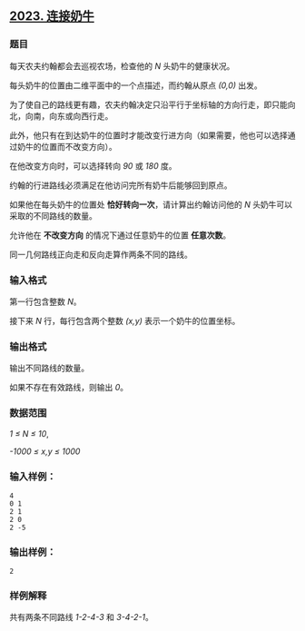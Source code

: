 ## [2023. 连接奶牛](https://www.acwing.com/problem/content/2025/)

### 题目

每天农夫约翰都会去巡视农场，检查他的 *N* 头奶牛的健康状况。

每头奶牛的位置由二维平面中的一个点描述，而约翰从原点 *(0,0)* 出发。

为了使自己的路线更有趣，农夫约翰决定只沿平行于坐标轴的方向行走，即只能向北，向南，向东或向西行走。

此外，他只有在到达奶牛的位置时才能改变行进方向（如果需要，他也可以选择通过奶牛的位置而不改变方向）。

在他改变方向时，可以选择转向 *90* 或 *180* 度。

约翰的行进路线必须满足在他访问完所有奶牛后能够回到原点。

如果他在每头奶牛的位置处 **恰好转向一次**，请计算出约翰访问他的 *N* 头奶牛可以采取的不同路线的数量。

允许他在 **不改变方向** 的情况下通过任意奶牛的位置 **任意次数**。

同一几何路线正向走和反向走算作两条不同的路线。

### 输入格式

第一行包含整数 *N*。

接下来 *N* 行，每行包含两个整数 *(x,y)* 表示一个奶牛的位置坐标。

### 输出格式

输出不同路线的数量。

如果不存在有效路线，则输出 *0*。

### 数据范围

*1 ≤ N ≤ 10*,

*-1000 ≤ x,y ≤ 1000*

### 输入样例：

```
4
0 1
2 1
2 0
2 -5
```

### 输出样例：

```
2
```

### 样例解释

共有两条不同路线 *1-2-4-3* 和 *3-4-2-1*。
